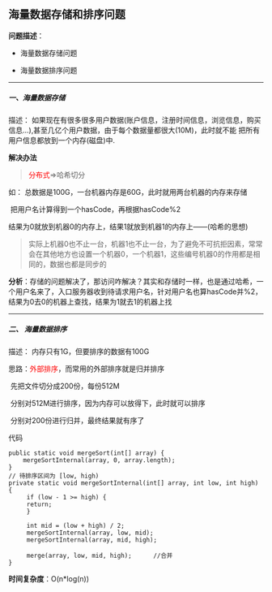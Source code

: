 ## 海量数据存储和排序问题

**问题描述**：

* 海量数据存储问题

* 海量数据排序问题

---

##### 一、海量数据存储

描述：	如果现在有很多很多用户数据(账户信息，注册时间信息，浏览信息，购买信息...),甚至几亿个用户数据，由于每个数据量都很大(10M)，此时就不能 把所有用户信息都放到一个内存(磁盘)中.

**解决办法**

> <font color=red>分布式</font>=>哈希切分

如： 总数据是100G，一台机器内存是60G，此时就用两台机器的内存来存储

​			把用户名计算得到一个hasCode，再根据hasCode%2

​			结果为0就放到机器0的内存上，结果1就放到机器1的内存上——(哈希的思想)

> 实际上机器0也不止一台，机器1也不止一台，为了避免不可抗拒因素，常常会在其他地方也设置一个机器0，一个机器1，这些编号机器0的作用都是相同的，数据也都是同步的

**分析**：存储的问题解决了，那访问咋解决？其实和存储时一样，也是通过哈希，一个用户名来了，入口服务器收到待请求用户名，针对用户名也算hasCode并%2，结果为0去0的机器上查找，结果为1就去1的机器上找

---

##### 二、 **海量数据排序**

描述：	内存只有1G，但要排序的数据有100G

思路：<font color=red>外部排序</font>，而常用的外部排序就是归并排序

​			先把文件切分成200份，每份512M

​			分别对512M进行排序，因为内存可以放得下，此时就可以排序

​			分别对200份进行归并，最终结果就有序了

代码

```
public static void mergeSort(int[] array) { 
 	mergeSortInternal(array, 0, array.length); 
} 
// 待排序区间为 [low, high) 
private static void mergeSortInternal(int[] array, int low, int high) { 
     if (low - 1 >= high) { 
     return; 
     } 

     int mid = (low + high) / 2; 
     mergeSortInternal(array, low, mid); 
     mergeSortInternal(array, mid, high); 

     merge(array, low, mid, high); 		//合并
}
```

**时间复杂度**：O(n*log(n))


